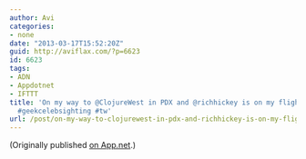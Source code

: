 ```yaml
---
author: Avi
categories:
- none
date: "2013-03-17T15:52:20Z"
guid: http://aviflax.com/?p=6623
id: 6623
tags:
- ADN
- Appdotnet
- IFTTT
title: 'On my way to @ClojureWest in PDX and @richhickey is on my flight from JFK!
  #geekcelebsighting #tw'
url: /post/on-my-way-to-clojurewest-in-pdx-and-richhickey-is-on-my-flight-from-jfk-geekcelebsighting-tw/
---
```

(Originally published [on App.net](http://alpha.app.net/aviflax/post/3946764).)
